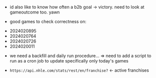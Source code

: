 * id also like to know how often a b2b goal -> victory. need to look at gameoutcome too. yawn

* good games to check correctness on:
- 2024020895
- 2024020764
- 2024020726
- 2024020011

* we need a backfill and daily run procedure...
=> need to add a script to run as a cron job to update specifically only today's games 

* `https://api.nhle.com/stats/rest/en/franchise?` <- active franchises